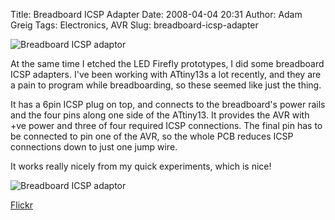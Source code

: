 Title: Breadboard ICSP Adapter
Date: 2008-04-04 20:31
Author: Adam Greig
Tags: Electronics, AVR
Slug: breadboard-icsp-adapter

![Breadboard ICSP adaptor](http://static.flickr.com/2304/2355712642_8deabaf564.jpg)

At the same time I etched the LED Firefly prototypes, I did some
breadboard ICSP adapters. I've been working with ATtiny13s a lot
recently, and they are a pain to program while breadboarding, so these
seemed like just the thing.

It has a 6pin ICSP plug on top, and connects to the breadboard's power
rails and the four pins along one side of the ATtiny13. It provides the
AVR with +ve power and three of four required ICSP connections. The
final pin has to be connected to pin one of the AVR, so the whole PCB
reduces ICSP connections down to just one jump wire.

It works really nicely from my quick experiments, which is nice!

![Breadboard ICSP adaptor](http://static.flickr.com/3200/2355716920_6a3f190f9e.jpg)


[Flickr](http://www.flickr.com/photos/7320302@N07/2355716920/)
